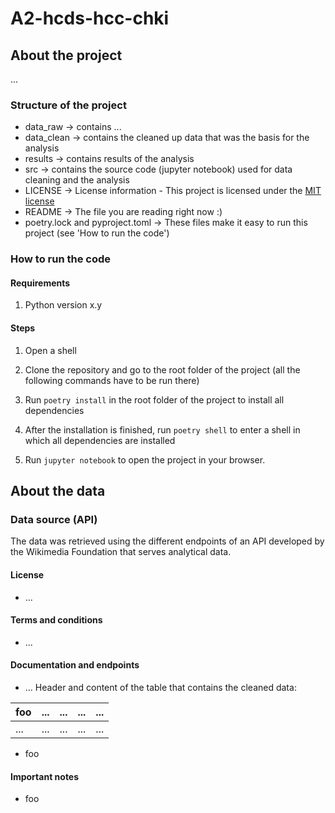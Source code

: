 # A2-hcds-hcc-chki

## About the project
...

### Structure of the project
* data_raw -> contains ...
* data_clean -> contains the cleaned up data that was the basis for the analysis
* results -> contains results of the analysis
* src -> contains the source code (jupyter notebook) used for data cleaning and the analysis
* LICENSE -> License information - This project is licensed under the [MIT license](https://mit-license.org/)
* README -> The file you are reading right now :)
* poetry.lock and pyproject.toml -> These files make it easy to run this project (see 'How to run the code')

### How to run the code

#### Requirements
1. Python version x.y

#### Steps 
1. Open a shell

1. Clone the repository and go to the root folder of the project (all the following commands have to be run there)

1. Run `poetry install` in the root folder of the project to install all dependencies

1. After the installation is finished, run `poetry shell` to enter a shell in which all dependencies are installed

1. Run `jupyter notebook` to open the project in your browser.


## About the data

### Data source (API)
The data was retrieved using the different endpoints of an API developed by the Wikimedia Foundation that serves analytical data.

#### License
* ...

#### Terms and conditions
* ...

#### Documentation and endpoints
* ...
Header and content of the table that contains the cleaned data:

| foo | ... | ... | ... | ... |
|------| ------|-------------------|-----------------------|----------------------|
| ... | ... | ... | ... | ... |

* foo


#### Important notes 
* foo